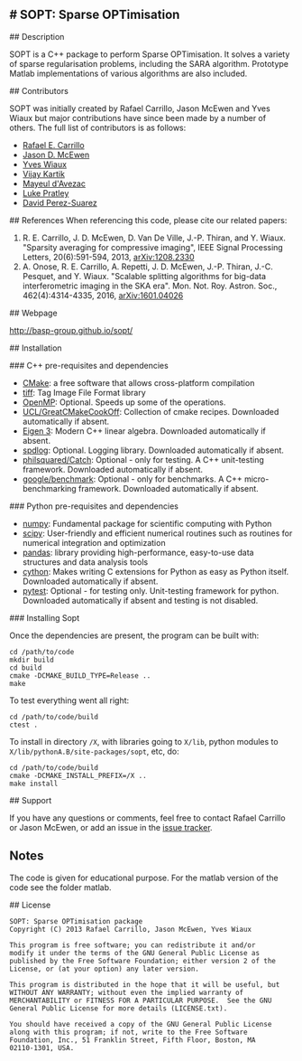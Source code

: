 
# SOPT: Sparse OPTimisation
------------------------------------------------------------------

## Description

SOPT is a C++ package to perform Sparse OPTimisation. It solves a variety of sparse regularisation
problems, including the SARA algorithm. Prototype Matlab implementations of various algorithms are
also included.

## Contributors

SOPT was initially created by Rafael Carrillo, Jason McEwen and Yves Wiaux but major contributions
have since been made by a number of others. The full list of contributors is as follows:

* [Rafael E. Carrillo](http://people.epfl.ch/rafael.carrill)
* [Jason D. McEwen](http://www.jasonmcewen.org)
* [Yves Wiaux](http://basp.eps.hw.ac.uk)
* [Vijay Kartik](https://people.epfl.ch/vijay.kartik)
* [Mayeul d'Avezac](https://github.com/mdavezac)
* [Luke Pratley](https://about.me/luke.pratley)
* [David Perez-Suarez](https://dpshelio.github.io)

## References
When referencing this code, please cite our related papers:

1. R. E. Carrillo, J. D. McEwen, D. Van De Ville, J.-P. Thiran, and Y. Wiaux.  "Sparsity averaging
   for compressive imaging", IEEE Signal Processing Letters, 20(6):591-594, 2013,
   [arXiv:1208.2330](http://arxiv.org/abs/arXiv:1208.2330)
1. A. Onose, R. E. Carrillo, A. Repetti, J. D. McEwen, J.-P. Thiran, J.-C. Pesquet, and Y. Wiaux.
   "Scalable splitting algorithms for big-data interferometric imaging in the SKA era". Mon. Not.
   Roy. Astron. Soc., 462(4):4314-4335, 2016,
   [arXiv:1601.04026](http://arxiv.org/abs/arXiv:1601.04026)

## Webpage

http://basp-group.github.io/sopt/

## Installation

### C++ pre-requisites and dependencies

- [CMake](http://www.cmake.org/): a free software that allows cross-platform compilation
- [tiff](http://www.libtiff.org/): Tag Image File Format library
- [OpenMP](http://openmp.org/wp/): Optional. Speeds up some of the operations.
- [UCL/GreatCMakeCookOff](https://github.com/UCL/GreatCMakeCookOff): Collection of cmake recipes.
  Downloaded automatically if absent.
- [Eigen 3](http://eigen.tuxfamily.org/index.php?title=Main_Page): Modern C++ linear algebra.
  Downloaded automatically if absent.
- [spdlog](https://github.com/gabime/spdlog): Optional. Logging library. Downloaded automatically if
  absent.
- [philsquared/Catch](https://github.com/philsquared/Catch): Optional - only for testing. A C++
  unit-testing framework. Downloaded automatically if absent.
- [google/benchmark](https://github.com/google/benchmar): Optional - only for benchmarks. A C++
  micro-benchmarking framework. Downloaded automatically if absent.

### Python pre-requisites and dependencies

- [numpy](http://www.numpy.org/): Fundamental package for scientific computing with Python
- [scipy](https://www.scipy.org/): User-friendly and efficient numerical routines such as routines
  for numerical integration and optimization
- [pandas](http://pandas.pydata.org/): library providing high-performance, easy-to-use data
  structures and data analysis tools
- [cython](http://cython.org/): Makes writing C extensions for Python as easy as Python itself.
  Downloaded automatically if absent.
- [pytest](http://doc.pytest.org/en/latest/): Optional - for testing only. Unit-testing framework
  for python. Downloaded automatically if absent and testing is not disabled.

### Installing Sopt

Once the dependencies are present, the program can be built with:

```
cd /path/to/code
mkdir build
cd build
cmake -DCMAKE_BUILD_TYPE=Release ..
make
```

To test everything went all right:

```
cd /path/to/code/build
ctest .
```

To install in directory `/X`, with libraries going to `X/lib`, python modules to
`X/lib/pythonA.B/site-packages/sopt`, etc, do:

```
cd /path/to/code/build
cmake -DCMAKE_INSTALL_PREFIX=/X ..
make install
```


## Support

If you have any questions or comments, feel free to contact Rafael Carrillo or Jason McEwen, or add
an issue in the [issue tracker](https://github.com/basp-group/sopt/issues).

## Notes

The code is given for educational purpose. For the matlab version of the code see the folder matlab.

## License

    SOPT: Sparse OPTimisation package
    Copyright (C) 2013 Rafael Carrillo, Jason McEwen, Yves Wiaux

    This program is free software; you can redistribute it and/or
    modify it under the terms of the GNU General Public License as
    published by the Free Software Foundation; either version 2 of the
    License, or (at your option) any later version.

    This program is distributed in the hope that it will be useful, but
    WITHOUT ANY WARRANTY; without even the implied warranty of
    MERCHANTABILITY or FITNESS FOR A PARTICULAR PURPOSE.  See the GNU
    General Public License for more details (LICENSE.txt).

    You should have received a copy of the GNU General Public License
    along with this program; if not, write to the Free Software
    Foundation, Inc., 51 Franklin Street, Fifth Floor, Boston, MA
    02110-1301, USA.
